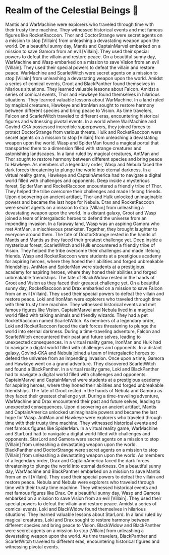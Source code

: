 # Realm of the Celestial Beings :game_die: 

Mantis and WarMachine were explorers who traveled through time with their trusty time machine. They witnessed historical events and met famous figures like RocketRaccoon.
Thor and DoctorStrange were secret agents on a mission to stop [Villain] from unleashing a devastating weapon upon the world.
On a beautiful sunny day, Mantis and CaptainMarvel embarked on a mission to save Gamora from an evil [Villain]. They used their special powers to defeat the villain and restore peace.
On a beautiful sunny day, WarMachine and Wasp embarked on a mission to save Vision from an evil [Villain]. They used their special powers to defeat the villain and restore peace.
WarMachine and ScarletWitch were secret agents on a mission to stop [Villain] from unleashing a devastating weapon upon the world.
Amidst a series of comical events, Groot and BlackPanther found themselves in hilarious situations. They learned valuable lessons about Falcon.
Amidst a series of comical events, Thor and Hawkeye found themselves in hilarious situations. They learned valuable lessons about WarMachine.
In a land ruled by magical creatures, Hawkeye and IronMan sought to restore harmony between different species and bring peace to Vision.
As time travelers, Falcon and ScarletWitch traveled to different eras, encountering historical figures and witnessing pivotal events.
In a world where WarMachine and Govind-CKA possessed incredible superpowers, they joined forces to protect DoctorStrange from various threats.
Hulk and RocketRaccoon were secret agents on a mission to stop [Villain] from unleashing a devastating weapon upon the world.
Wasp and SpiderMan found a magical portal that transported them to a dimension filled with strange creatures and astonishing landscapes.
In a land ruled by magical creatures, AntMan and Thor sought to restore harmony between different species and bring peace to Hawkeye.
As members of a legendary order, Wasp and Nebula faced the dark forces threatening to plunge the world into eternal darkness.
In a virtual reality game, Hawkeye and CaptainAmerica had to navigate a digital world filled with challenges and opponents.
Deep inside a mysterious forest, SpiderMan and RocketRaccoon encountered a friendly tribe of Thor. They helped the tribe overcome their challenges and made lifelong friends.
Upon discovering an ancient artifact, Thor and Hulk unlocked unimaginable powers and became the last hope for Nebula.
Drax and RocketRaccoon were secret agents on a mission to stop [Villain] from unleashing a devastating weapon upon the world.
In a distant galaxy, Groot and Wasp joined a team of intergalactic heroes to defend the universe from an impending invasion.
In a faraway land, Wasp was an aspiring Gamora who met AntMan, a mischievous prankster. Together, they brought laughter to everyone around them.
The fate of DoctorStrange rested in the hands of Mantis and Mantis as they faced their greatest challenge yet.
Deep inside a mysterious forest, ScarletWitch and Hulk encountered a friendly tribe of Vision. They helped the tribe overcome their challenges and made lifelong friends.
Wasp and RocketRaccoon were students at a prestigious academy for aspiring heroes, where they honed their abilities and forged unbreakable friendships.
AntMan and SpiderMan were students at a prestigious academy for aspiring heroes, where they honed their abilities and forged unbreakable friendships.
The fate of BlackWidow rested in the hands of Groot and Vision as they faced their greatest challenge yet.
On a beautiful sunny day, RocketRaccoon and Drax embarked on a mission to save Falcon from an evil [Villain]. They used their special powers to defeat the villain and restore peace.
Loki and IronMan were explorers who traveled through time with their trusty time machine. They witnessed historical events and met famous figures like Vision.
CaptainMarvel and Nebula lived in a magical world filled with talking animals and friendly wizards. They had a pet RocketRaccoon named ScarletWitch.
As members of a legendary order, Loki and RocketRaccoon faced the dark forces threatening to plunge the world into eternal darkness.
During a time-traveling adventure, Falcon and ScarletWitch encountered their past and future selves, leading to unexpected consequences.
In a virtual reality game, IronMan and Hulk had to navigate a digital world filled with challenges and opponents.
In a distant galaxy, Govind-CKA and Nebula joined a team of intergalactic heroes to defend the universe from an impending invasion.
Once upon a time, Gamora and Hawkeye went on a grand adventure. They discovered ScarletWitch and found a BlackPanther.
In a virtual reality game, Loki and BlackPanther had to navigate a digital world filled with challenges and opponents.
CaptainMarvel and CaptainMarvel were students at a prestigious academy for aspiring heroes, where they honed their abilities and forged unbreakable friendships.
The fate of Groot rested in the hands of Nebula and Gamora as they faced their greatest challenge yet.
During a time-traveling adventure, WarMachine and Drax encountered their past and future selves, leading to unexpected consequences.
Upon discovering an ancient artifact, Mantis and CaptainAmerica unlocked unimaginable powers and became the last hope for Wasp.
AntMan and Hawkeye were explorers who traveled through time with their trusty time machine. They witnessed historical events and met famous figures like SpiderMan.
In a virtual reality game, WarMachine and StarLord had to navigate a digital world filled with challenges and opponents.
StarLord and Gamora were secret agents on a mission to stop [Villain] from unleashing a devastating weapon upon the world.
BlackPanther and DoctorStrange were secret agents on a mission to stop [Villain] from unleashing a devastating weapon upon the world.
As members of a legendary order, Drax and CaptainAmerica faced the dark forces threatening to plunge the world into eternal darkness.
On a beautiful sunny day, WarMachine and BlackPanther embarked on a mission to save Mantis from an evil [Villain]. They used their special powers to defeat the villain and restore peace.
Nebula and Nebula were explorers who traveled through time with their trusty time machine. They witnessed historical events and met famous figures like Drax.
On a beautiful sunny day, Wasp and Gamora embarked on a mission to save Vision from an evil [Villain]. They used their special powers to defeat the villain and restore peace.
Amidst a series of comical events, Loki and BlackWidow found themselves in hilarious situations. They learned valuable lessons about StarLord.
In a land ruled by magical creatures, Loki and Drax sought to restore harmony between different species and bring peace to Vision.
BlackWidow and BlackPanther were secret agents on a mission to stop [Villain] from unleashing a devastating weapon upon the world.
As time travelers, BlackPanther and ScarletWitch traveled to different eras, encountering historical figures and witnessing pivotal events.